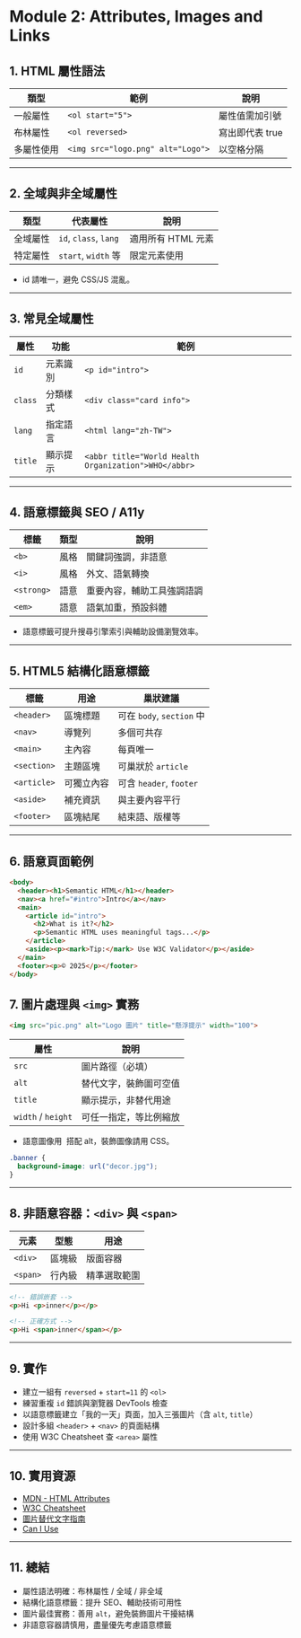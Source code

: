 # Module 2: Attributes, Images and Links

## 1. HTML 屬性語法

| 類型 | 範例 | 說明 |
| --- | --- | --- |
| 一般屬性 | `<ol start="5">` | 屬性值需加引號 |
| 布林屬性 | `<ol reversed>` | 寫出即代表 true |
| 多屬性使用 | `<img src="logo.png" alt="Logo">` | 以空格分隔 |

---

## 2. 全域與非全域屬性

| 類型 | 代表屬性 | 說明 |
| --- | --- | --- |
| 全域屬性 | `id`, `class`, `lang` | 適用所有 HTML 元素 |
| 特定屬性 | `start`, `width` 等 | 限定元素使用 |

- id 請唯一，避免 CSS/JS 混亂。

---

## 3. 常見全域屬性

| 屬性 | 功能 | 範例 |
| --- | --- | --- |
| `id` | 元素識別 | `<p id="intro">` |
| `class` | 分類樣式 | `<div class="card info">` |
| `lang` | 指定語言 | `<html lang="zh-TW">` |
| `title` | 顯示提示 | `<abbr title="World Health Organization">WHO</abbr>` |

---

## 4. 語意標籤與 SEO / A11y

| 標籤 | 類型 | 說明 |
| --- | --- | --- |
| `<b>` | 風格 | 關鍵詞強調，非語意 |
| `<i>` | 風格 | 外文、語氣轉換 |
| `<strong>` | 語意 | 重要內容，輔助工具強調語調 |
| `<em>` | 語意 | 語氣加重，預設斜體 |

- 語意標籤可提升搜尋引擎索引與輔助設備瀏覽效率。 

---

## 5. HTML5 結構化語意標籤

| 標籤 | 用途 | 巢狀建議 |
| --- | --- | --- |
| `<header>` | 區塊標題 | 可在 `body`, `section` 中 |
| `<nav>` | 導覽列 | 多個可共存 |
| `<main>` | 主內容 | 每頁唯一 |
| `<section>` | 主題區塊 | 可巢狀於 `article` |
| `<article>` | 可獨立內容 | 可含 `header`, `footer` |
| `<aside>` | 補充資訊 | 與主要內容平行 |
| `<footer>` | 區塊結尾 | 結束語、版權等 |

---

## 6. 語意頁面範例

```html
<body>
  <header><h1>Semantic HTML</h1></header>
  <nav><a href="#intro">Intro</a></nav>
  <main>
    <article id="intro">
      <h2>What is it?</h2>
      <p>Semantic HTML uses meaningful tags...</p>
    </article>
    <aside><p><mark>Tip:</mark> Use W3C Validator</p></aside>
  </main>
  <footer><p>© 2025</p></footer>
</body>
```

## 7. 圖片處理與 `<img>` 實務

```html
<img src="pic.png" alt="Logo 圖片" title="懸浮提示" width="100">
```

| 屬性 | 說明 |
| --- | --- |
| `src` | 圖片路徑（必填） |
| `alt` | 替代文字，裝飾圖可空值 |
| `title` | 顯示提示，非替代用途 |
| `width` / `height` | 可任一指定，等比例縮放 |

- 語意圖像用 <img> 搭配 alt，裝飾圖像請用 CSS。

```css
.banner {
  background-image: url("decor.jpg");
}
```

---

## 8. 非語意容器：`<div>` 與 `<span>`

| 元素 | 型態 | 用途 |
| --- | --- | --- |
| `<div>` | 區塊級 | 版面容器 |
| `<span>` | 行內級 | 精準選取範圍 |

```html
<!-- 錯誤嵌套 -->
<p>Hi <p>inner</p></p>

<!-- 正確方式 -->
<p>Hi <span>inner</span></p>
```

---

## 9. 實作

-  建立一組有 `reversed` + `start=11` 的 `<ol>`
-  練習重複 `id` 錯誤與瀏覽器 DevTools 檢查
-  以語意標籤建立「我的一天」頁面，加入三張圖片（含 `alt`, `title`）
-  設計多組 `<header>` + `<nav>` 的頁面結構
-  使用 W3C Cheatsheet 查 `<area>` 屬性

---

## 10. 實用資源

- [MDN - HTML Attributes](https://developer.mozilla.org/en-US/docs/Web/HTML/Attributes)
- [W3C Cheatsheet](https://www.w3.org/2009/cheatsheet/)
- [圖片替代文字指南](https://www.w3.org/WAI/tutorials/images/)
- [Can I Use](https://caniuse.com/)

---

## 11. 總結

- 屬性語法明確：布林屬性 / 全域 / 非全域
- 結構化語意標籤：提升 SEO、輔助技術可用性
- 圖片最佳實務：善用 `alt`，避免裝飾圖片干擾結構
- 非語意容器請慎用，盡量優先考慮語意標籤